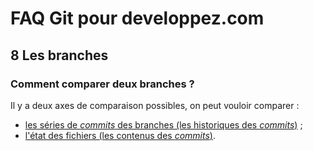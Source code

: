 # FAQ Git pour developpez.com

## 8 Les branches

### Comment comparer deux branches ?

Il y a deux axes de comparaison possibles, on peut vouloir comparer :

- [les séries de *commits* des branches (les historiques des *commits*)](faq-content/faq-7.3.6-les-branches.md) ;
- [l'état des fichiers (les contenus des *commits*)](faq-content/faq-7.3.6-les-branches.md).
